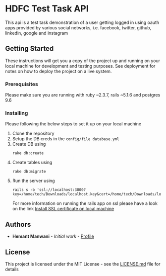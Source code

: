 # HDFC Test Task API
This api is a test task demonstration of a user getting logged in using oauth apps provided by various social networks, i.e. facebook, twitter, github, linkedin, google and instagram

## Getting Started

These instructions will get you a copy of the project up and running on your local machine for development and testing purposes. See deployment for notes on how to deploy the project on a live system.

### Prerequisites

Please make sure you are running with ruby ~2.3.7, rails ~5.1.6 and postgres 9.6

### Installing

Please following the below steps to set it up on your local machine

1. Clone the repository
2. Setup the DB creds in the `config/file database.yml`
3. Create DB using
    ```
    rake db:create
    ```
4. Create tables using
    ```
    rake db:migrate
    ```
5. Run the server using 
    ```
    rails s -b 'ssl://localhost:3000?key=/home/tech/Downloads/localhost.key&cert=/home/tech/Downloads/localhost.crt'
    ```
    For more information on running the rails app on ssl please have a look on the link [Install SSL certificate on local machine](https://www.devmynd.com/blog/rails-local-development-https-using-self-signed-ssl-certificate/)

## Authors

* **Hemant Manwani** - *Initial work* - [Profile](https://hemant-manwani.github.io/profile/)

## License

This project is licensed under the MIT License - see the [LICENSE.md](LICENSE.md) file for details
